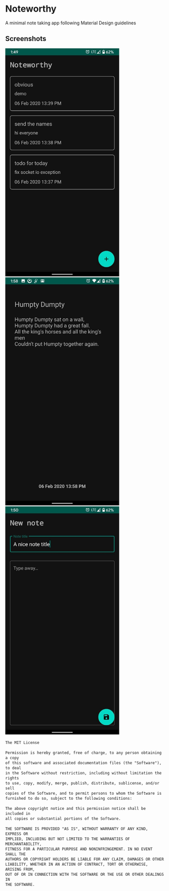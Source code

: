 # Noteworthy
A minimal note taking app following Material Design guidelines

## Screenshots
<img src="https://raw.githubusercontent.com/SubhrajyotiSen/Noteworthy-2/master/screenshots/all_notes.jpg" width="360">
<img src="https://raw.githubusercontent.com/SubhrajyotiSen/Noteworthy-2/master/screenshots/add_note.jpg" width="360">
<img src="https://raw.githubusercontent.com/SubhrajyotiSen/Noteworthy-2/master/screenshots/view_note.jpg" width="360">


    The MIT License

    Permission is hereby granted, free of charge, to any person obtaining a copy
    of this software and associated documentation files (the "Software"), to deal
    in the Software without restriction, including without limitation the rights
    to use, copy, modify, merge, publish, distribute, sublicense, and/or sell
    copies of the Software, and to permit persons to whom the Software is
    furnished to do so, subject to the following conditions:

    The above copyright notice and this permission notice shall be included in
    all copies or substantial portions of the Software.

    THE SOFTWARE IS PROVIDED "AS IS", WITHOUT WARRANTY OF ANY KIND, EXPRESS OR
    IMPLIED, INCLUDING BUT NOT LIMITED TO THE WARRANTIES OF MERCHANTABILITY,
    FITNESS FOR A PARTICULAR PURPOSE AND NONINFRINGEMENT. IN NO EVENT SHALL THE
    AUTHORS OR COPYRIGHT HOLDERS BE LIABLE FOR ANY CLAIM, DAMAGES OR OTHER
    LIABILITY, WHETHER IN AN ACTION OF CONTRACT, TORT OR OTHERWISE, ARISING FROM,
    OUT OF OR IN CONNECTION WITH THE SOFTWARE OR THE USE OR OTHER DEALINGS IN
    THE SOFTWARE.
